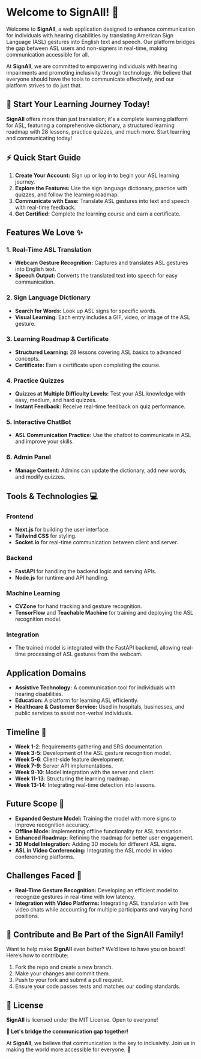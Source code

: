 # Welcome to **SignAll**! 🌟

Welcome to **SignAll**, a web application designed to enhance communication for individuals with hearing disabilities by translating American Sign Language (ASL) gestures into English text and speech. Our platform bridges the gap between ASL users and non-signers in real-time, making communication accessible for all.

At **SignAll**, we are committed to empowering individuals with hearing impairments and promoting inclusivity through technology. We believe that everyone should have the tools to communicate effectively, and our platform strives to do just that.

## 🌱 Start Your Learning Journey Today!

**SignAll** offers more than just translation; it's a complete learning platform for ASL, featuring a comprehensive dictionary, a structured learning roadmap with 28 lessons, practice quizzes, and much more. Start learning and communicating today!

## ⚡ Quick Start Guide

1. **Create Your Account:** Sign up or log in to begin your ASL learning journey.
2. **Explore the Features:** Use the sign language dictionary, practice with quizzes, and follow the learning roadmap.
3. **Communicate with Ease:** Translate ASL gestures into text and speech with real-time feedback.
4. **Get Certified:** Complete the learning course and earn a certificate.

## Features We Love ✨

### 1. **Real-Time ASL Translation**
   - **Webcam Gesture Recognition:** Captures and translates ASL gestures into English text.
   - **Speech Output:** Converts the translated text into speech for easy communication.

### 2. **Sign Language Dictionary**
   - **Search for Words:** Look up ASL signs for specific words.
   - **Visual Learning:** Each entry includes a GIF, video, or image of the ASL gesture.

### 3. **Learning Roadmap & Certificate**
   - **Structured Learning:** 28 lessons covering ASL basics to advanced concepts.
   - **Certificate:** Earn a certificate upon completing the course.

### 4. **Practice Quizzes**
   - **Quizzes at Multiple Difficulty Levels:** Test your ASL knowledge with easy, medium, and hard quizzes.
   - **Instant Feedback:** Receive real-time feedback on quiz performance.

### 5. **Interactive ChatBot**
   - **ASL Communication Practice:** Use the chatbot to communicate in ASL and improve your skills.

### 6. **Admin Panel**
   - **Manage Content:** Admins can update the dictionary, add new words, and modify quizzes.

## Tools & Technologies 💻

### Frontend
- **Next.js** for building the user interface.
- **Tailwind CSS** for styling.
- **Socket.io** for real-time communication between client and server.

### Backend
- **FastAPI** for handling the backend logic and serving APIs.
- **Node.js** for runtime and API handling.

### Machine Learning
- **CVZone** for hand tracking and gesture recognition.
- **TensorFlow** and **Teachable Machine** for training and deploying the ASL recognition model.

### Integration
- The trained model is integrated with the FastAPI backend, allowing real-time processing of ASL gestures from the webcam.

## Application Domains
- **Assistive Technology:** A communication tool for individuals with hearing disabilities.
- **Education:** A platform for learning ASL efficiently.
- **Healthcare & Customer Service:** Used in hospitals, businesses, and public services to assist non-verbal individuals.

## Timeline 📅

- **Week 1-2**: Requirements gathering and SRS documentation.
- **Week 3-5**: Development of the ASL gesture recognition model.
- **Week 5-6**: Client-side feature development.
- **Week 7-9**: Server API implementations.
- **Week 9-10**: Model integration with the server and client.
- **Week 11-13**: Structuring the learning roadmap.
- **Week 13-14**: Integrating real-time detection into lessons.

## Future Scope 🚀

- **Expanded Gesture Model:** Training the model with more signs to improve recognition accuracy.
- **Offline Mode:** Implementing offline functionality for ASL translation.
- **Enhanced Roadmap:** Refining the roadmap for better user engagement.
- **3D Model Integration:** Adding 3D models for different ASL signs.
- **ASL in Video Conferencing:** Integrating the ASL model in video conferencing platforms.

## Challenges Faced 🚧

- **Real-Time Gesture Recognition:** Developing an efficient model to recognize gestures in real-time with low latency.
- **Integration with Video Platforms:** Integrating ASL translation with live video chats while accounting for multiple participants and varying hand positions.

## 💬 Contribute and Be Part of the SignAll Family!

Want to help make **SignAll** even better? We’d love to have you on board! Here’s how to contribute:

1. Fork the repo and create a new branch.
2. Make your changes and commit them.
3. Push to your fork and submit a pull request.
4. Ensure your code passes tests and matches our coding standards.

## 📄 License

**SignAll** is licensed under the MIT License. Open to everyone!

**🌟 Let's bridge the communication gap together!**

At **SignAll**, we believe that communication is the key to inclusivity. Join us in making the world more accessible for everyone. 💙
